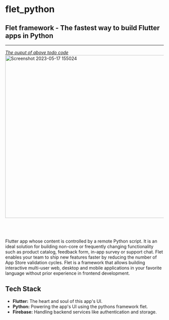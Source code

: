 # flet_python
## Flet framework - The fastest way to build Flutter apps in Python

<hr>

<u><em>The ouput of above todo code</em></u><br>
<img width="518" alt="Screenshot 2023-05-17 155024" src="https://github.com/gaseer/flet_python/assets/85013312/9be7adf3-6c3b-4a99-b0c6-f8733bbca4a7">

<br><br>
<br>
Flutter app whose content is controlled by a remote Python script. It is an ideal solution for building non-core or frequently changing functionality such as product catalog, feedback form, in-app survey or support chat. Flet enables your team to ship new features faster by reducing the number of App Store validation cycles. Flet is a framework that allows building interactive multi-user web, desktop and mobile applications in your favorite language without prior experience in frontend development.

## Tech Stack


- **Flutter:** The heart and soul of this app's UI.
- **Python:** Powering the app's UI using the pythons framework flet.
- **Firebase:** Handling backend services like authentication and storage.
